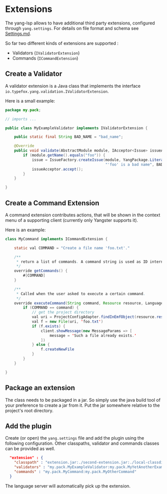 # Extensions

The yang-lsp allows to have additional third party extensions, configured
through `yang.settings`. For details on file format and schema see
[Settings.md](./Settings.md).

So far two different kinds of extensions are supported :

- Validators (`IValidatorExtension`)
- Commands (`ICommandExtension`)

## Create a Validator

A validator extension is a Java class that implements the interface
`io.typefox.yang.validation.IValidatorExtension`.

Here is a small example:

```java
package my.pack;

// imports ...

public class MyExampleValidator implements IValidatorExtension {

    public static final String BAD_NAME = "bad_name";

    @Override
    public void validate(AbstractModule module, IAcceptor<Issue> issueAcceptor, CancelIndicator cancelIndicator) {
        if (module.getName().equals("foo")) {
            issue = IssueFactory.createIssue(module, YangPackage.Literals.ABSTRACT_MODULE__NAME,
                                             "'foo' is a bad name", BAD_NAME)
            issueAcceptor.accept();
        }
    }

}
```

## Create a Command Extension

A command extension contributes actions, that will be shown in the context menu
of a supporting client (currently only Yangster supports it).

Here is an example:

```java
class MyCommand implements ICommandExtension {

    static val COMMAND = "Create a file name 'foo.txt'."

    /**
     * return a list of commands. A command string is used as ID internally and as a label in the UI.
     */
    override getCommands() {
        #[COMMAND]
    }

    /**
     * Called when the user asked to execute a certain command.
     */
    override executeCommand(String command, Resource resource, LanguageClient client) {
        if (COMMAND == command) {
            // get the project directory
            val uri = ProjectConfigAdapter.findInEmfObject(resource.resourceSet)?.projectConfig?.path.toFileString
            val f = new File(uri, 'foo.txt')
            if (f.exists) {
                client.showMessage(new MessageParams => [
                    message = 'Such a file already exists.'
                ])
            } else {
                f.createNewFile
            }
        }
    }

}
```

## Package an extension

The class needs to be packaged in a jar. So simply use the java build tool of
your preference to create a jar from it. Put the jar somewhere relative to the
project's root directory.

## Add the plugin

Create (or open) the `yang.settings` file and add the plugin using the following
configuration. Other classpaths, validator and commands classes can be provided
as well.

```json
  "extension" : {
    "classpath" : "extension.jar:./second-extension.jar:./local-classdir/.",
    "validators" : "my.pack.MyExampleValidator:my.pack.MyYetAnotherExampleValidator",
    "commands" : "my.pack.MyCommand:my.pack.MyOtherCommand"
  }
```

The language server will automatically pick up the extension.
